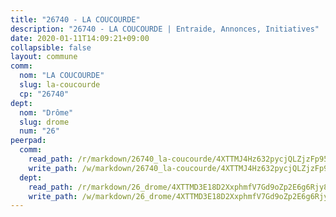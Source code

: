 ```yaml
---
title: "26740 - LA COUCOURDE"
description: "26740 - LA COUCOURDE | Entraide, Annonces, Initiatives"
date: 2020-01-11T14:09:21+09:00
collapsible: false
layout: commune
comm:
  nom: "LA COUCOURDE"
  slug: la-coucourde
  cp: "26740"
dept:
  nom: "Drôme"
  slug: drome
  num: "26"
peerpad:
  comm:
    read_path: /r/markdown/26740_la-coucourde/4XTTMJ4Hz632pycjQLZjzFp95XByKpiJ637N4RwQyFVXVFFmF
    write_path: /w/markdown/26740_la-coucourde/4XTTMJ4Hz632pycjQLZjzFp95XByKpiJ637N4RwQyFVXVFFmF-K3TgUcmqDGndpEdLFAiYBvDj7FwKehGYABSc4dGD8MXwbXyFyWPUoGAZjZe8QAJ6RvnvqHmFFvzyum7GBnkZthSHp4HRyvDUd8dtKshzTsh24h7tjRQDextMkRGrD9E2qyePJ4AH
  dept:
    read_path: /r/markdown/26_drome/4XTTMD3E18D2XxphmfV7Gd9oZp2E6g6Rjy8yoyyuT4SyeeDZv
    write_path: /w/markdown/26_drome/4XTTMD3E18D2XxphmfV7Gd9oZp2E6g6Rjy8yoyyuT4SyeeDZv-K3TgUGX4nG6FnUgVjDeodHJBzD4Z7jTqAJwquijk1LCW8AWc9CAemuRZDQCZC8aha3sgQcHNRUHizJ1bQGiTeNjxAKKxoxsNxcJ7pjGzQ4icP1ftCA9sHED31LddZbCgpf6zkM4Q
---
```


